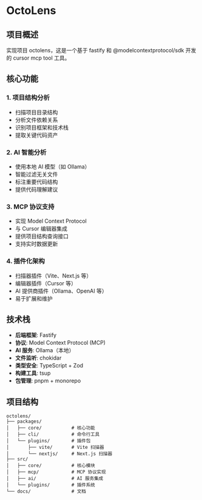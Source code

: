 # OctoLens

## 项目概述

实现项目 octolens，这是一个基于 fastify 和 @modelcontextprotocol/sdk 开发的 cursor mcp tool 工具。

## 核心功能

### 1. 项目结构分析

- 扫描项目目录结构
- 分析文件依赖关系
- 识别项目框架和技术栈
- 提取关键代码资产

### 2. AI 智能分析

- 使用本地 AI 模型（如 Ollama）
- 智能过滤无关文件
- 标注重要代码结构
- 提供代码理解建议

### 3. MCP 协议支持

- 实现 Model Context Protocol
- 与 Cursor 编辑器集成
- 提供项目结构查询接口
- 支持实时数据更新

### 4. 插件化架构

- 扫描器插件（Vite、Next.js 等）
- 编辑器插件（Cursor 等）
- AI 提供商插件（Ollama、OpenAI 等）
- 易于扩展和维护

## 技术栈

- **后端框架**: Fastify
- **协议**: Model Context Protocol (MCP)
- **AI 服务**: Ollama（本地）
- **文件监听**: chokidar
- **类型安全**: TypeScript + Zod
- **构建工具**: tsup
- **包管理**: pnpm + monorepo

## 项目结构

```
octolens/
├── packages/
│   ├── core/           # 核心功能
│   ├── cli/            # 命令行工具
│   └── plugins/        # 插件包
│       ├── vite/       # Vite 扫描器
│       └── nextjs/     # Next.js 扫描器
├── src/
│   ├── core/           # 核心模块
│   ├── mcp/            # MCP 协议实现
│   ├── ai/             # AI 服务集成
│   └── plugins/        # 插件系统
└── docs/               # 文档
```
